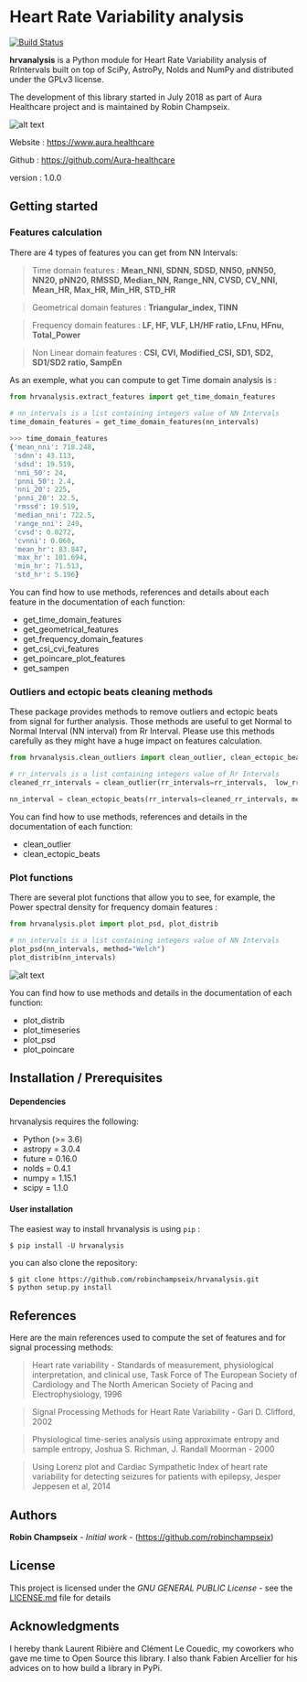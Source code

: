 # Heart Rate Variability analysis

[![Build Status](https://travis-ci.com/robinchampseix/hrvanalysis.svg?branch=master)](https://travis-ci.com/robinchampseix/hrvanalysis)

**hrvanalysis** is a Python module for Heart Rate Variability analysis of RrIntervals built on top of SciPy, AstroPy, Nolds and NumPy and distributed under the GPLv3 license.

The development of this library started in July 2018 as part of Aura Healthcare project and is maintained by Robin Champseix.

![alt text](https://github.com/robinchampseix/hrvanalysis/blob/master/figures/timeserie_distrib_plot.png)

Website : https://www.aura.healthcare 

Github : https://github.com/Aura-healthcare

version : 1.0.0


## Getting started 

### Features calculation 

There are 4 types of features you can get from NN Intervals: 

> Time domain features : **Mean_NNI, SDNN, SDSD, NN50, pNN50, NN20, pNN20, RMSSD, Median_NN, Range_NN, CVSD, CV_NNI, Mean_HR, Max_HR, Min_HR, STD_HR**

> Geometrical domain features : **Triangular_index, TINN**

> Frequency domain features : **LF, HF, VLF, LH/HF ratio, LFnu, HFnu, Total_Power**

> Non Linear domain features : **CSI, CVI, Modified_CSI, SD1, SD2, SD1/SD2 ratio, SampEn**

As an exemple, what you can compute to get Time domain analysis is :

```python
from hrvanalysis.extract_features import get_time_domain_features
 
# nn_intervals is a list containing integers value of NN Intervals
time_domain_features = get_time_domain_features(nn_intervals)

>>> time_domain_features
{'mean_nni': 718.248,
 'sdnn': 43.113,
 'sdsd': 19.519,
 'nni_50': 24,
 'pnni_50': 2.4,
 'nni_20': 225,
 'pnni_20': 22.5,
 'rmssd': 19.519,
 'median_nni': 722.5,
 'range_nni': 249,
 'cvsd': 0.0272,
 'cvnni': 0.060,
 'mean_hr': 83.847,
 'max_hr': 101.694,
 'min_hr': 71.513,
 'std_hr': 5.196}
```

You can find how to use methods, references and details about each feature in the documentation of each function:
- get_time_domain_features
- get_geometrical_features
- get_frequency_domain_features
- get_csi_cvi_features
- get_poincare_plot_features
- get_sampen

### Outliers and ectopic beats cleaning methods

These package provides methods to remove outliers and ectopic beats from signal for further analysis. Those methods are useful to get Normal to Normal Interval (NN interval) from Rr Interval.
Please use this methods carefully as they might have a huge impact on features calculation.

```python
from hrvanalysis.clean_outliers import clean_outlier, clean_ectopic_beats

# rr_intervals is a list containing integers value of Rr Intervals
cleaned_rr_intervals = clean_outlier(rr_intervals=rr_intervals,  low_rri=300, high_rri=2000) # This remove outliers from signal

nn_interval = clean_ectopic_beats(rr_intervals=cleaned_rr_intervals, method="Malik") # This remove ectopic beats from signal
```

You can find how to use methods, references and details in the documentation of each function:
- clean_outlier
- clean_ectopic_beats


### Plot functions

There are several plot functions that allow you to see, for example, the Power spectral density for frequency domain features :

```python
from hrvanalysis.plot import plot_psd, plot_distrib

# nn_intervals is a list containing integers value of NN Intervals
plot_psd(nn_intervals, method="Welch")
plot_distrib(nn_intervals)
```

![alt text](https://github.com/robinchampseix/hrvanalysis/blob/master/figures/lomb_density_plot.png)

You can find how to use methods and details in the documentation of each function:
- plot_distrib
- plot_timeseries
- plot_psd
- plot_poincare

## Installation / Prerequisites

#### Dependencies

hrvanalysis requires the following:
- Python (>= 3.6)
- astropy = 3.0.4
- future = 0.16.0
- nolds = 0.4.1
- numpy = 1.15.1
- scipy = 1.1.0


#### User installation

The easiest way to install hrvanalysis is using ``pip`` :

    $ pip install -U hrvanalysis

you can also clone the repository:

    $ git clone https://github.com/robinchampseix/hrvanalysis.git
    $ python setup.py install


## References

Here are the main references used to compute the set of features and for signal processing methods:

> Heart rate variability - Standards of measurement, physiological interpretation, and clinical use, Task Force of The European Society of Cardiology and The North American Society of Pacing and Electrophysiology, 1996
    
> Signal Processing Methods for Heart Rate Variability - Gari D. Clifford, 2002

> Physiological time-series analysis using approximate entropy and sample entropy, Joshua S. Richman, J. Randall Moorman - 2000
    
> Using Lorenz plot and Cardiac Sympathetic Index of heart rate variability for detecting seizures for patients with epilepsy, Jesper Jeppesen et al, 2014


## Authors

**Robin Champseix** - *Initial work* - (https://github.com/robinchampseix)


## License

This project is licensed under the *GNU GENERAL PUBLIC License* - see the [LICENSE.md](https://github.com/robinchampseix/hrvanalysis/blob/master/LICENSE) file for details


## Acknowledgments

I hereby thank Laurent Ribière and Clément Le Couedic, my coworkers who gave me time to Open Source this library.
I also thank Fabien Arcellier for his advices on to how build a library in PyPi.